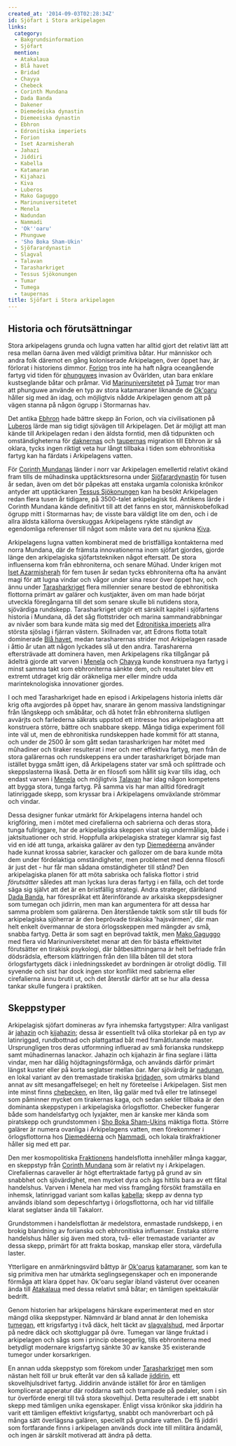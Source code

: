 ```yaml
---
created_at: '2014-09-03T02:28:34Z'
id: Sjöfart i Stora arkipelagen
links:
  category:
  - Bakgrundsinformation
  - Sjöfart
  mention:
  - Atakalaua
  - Blå havet
  - Bridad
  - Chayya
  - Chebeck
  - Corinth Mundana
  - Dada Banda
  - Dakener
  - Diemedeiska dynastin
  - Diemeeiska dynastin
  - Ebhron
  - Edronitiska imperiets
  - Forion
  - Iset Azarmisherah
  - Jahazi
  - Jiddiri
  - Kabella
  - Katamaran
  - Kijahazi
  - Kiva
  - Luberos
  - Mako Gaguggo
  - Marinuniversitetet
  - Menela
  - Nadundan
  - Nammadi
  - 'Ok''oaru'
  - Phunguwe
  - 'Sho Boka Sham-Ukin'
  - Sjöfarardynastin
  - Slagval
  - Talavan
  - Tarasharkriget
  - Tessus Sjökonungen
  - Tumar
  - Tumega
  - taupernas
title: Sjöfart i Stora arkipelagen
---
```


Historia och förutsättningar
----------------------------

Stora arkipelagens grunda och lugna vatten har alltid gjort det relativt lätt att resa mellan öarna
även med väldigt primitiva båtar. Hur människor och andra folk däremot en gång koloniserade
Arkipelagen, över öppet hav, är förlorat i historiens dimmor. [Forion] tros inte ha haft några
oceangående fartyg vid tiden för [phunguwes] invasion av Övärlden, utan bara enklare kustseglande
båtar och pråmar. Vid [Marinuniversitetet] på [Tumar] tror man att phunguwe använde en typ av stora
katamaraner liknande de [Ok'oaru] håller sig med än idag, och möjligtvis nådde Arkipelagen genom att
på vägen stanna på någon ögrupp i Stormarnas hav.

Det antika [Ebhron] hade bättre skepp än Forion, och via civilisationen på [Luberos] lärde man sig
tidigt sjövägen till Arkipelagen. Det är möjligt att man kände till Arkipelagen redan i den äldsta
forntid, men då tidpunkten och omständigheterna för [daknernas] och [taupernas] migration till
Ebhron är så oklara, tycks ingen riktigt veta hur långt tillbaka i tiden som ebhronitiska fartyg kan
ha färdats i Arkipelagens vatten.

För [Corinth Mundanas] länder i norr var Arkipelagen emellertid relativt okänd fram tills de
mûhadinska upptäcktsresorna under [Sjöfarardynastin] för tusen år sedan, även om det bör påpekas att
enstaka urgamla coloniska krönikor antyder att upptäckaren [Tessus Sjökonungen] kan ha besökt
Arkipelagen redan flera tusen år tidigare, på 3500-talet arkipelagisk tid. Antikens lärde i Corinth
Mundana kände definitivt till att det fanns en stor, människobefolkad ögrupp mitt i Stormarnas hav;
de visste bara väldigt lite om den, och i de allra äldsta källorna överskuggas Arkipelagens rykte
ständigt av egendomliga referenser till något som måste vara det nu sjunkna [Kiva].

Arkipelagens lugna vatten kombinerat med de bristfälliga kontakterna med norra Mundana, där de
främsta innovationerna inom sjöfart gjordes, gjorde länge den arkipelagiska sjöfartstekniken något
eftersatt. De stora influenserna kom från ebhroniterna, och senare Mûhad. Under krigen mot [Iset
Azarmisherah] för fem tusen år sedan tycks ebhroniterna ofta ha använt magi för att lugna vindar och
vågor under sina resor över öppet hav, och ännu under [Tarasharkriget] flera millennier senare
bestod de ebhronitiska flottorna primärt av galärer och kustjakter, även om man hade börjat utveckla
föregångarna till det som senare skulle bli nutidens stora, sjövärdiga rundskepp. Tarasharkriget
utgör ett särskilt kapitel i sjöfartens historia i Mundana, då det såg flottstrider och marina
sammandrabbningar av nivåer som bara kunde mäta sig med det [Edronitiska imperiets] allra största
sjöslag i fjärran västern. Skillnaden var, att Edrons flotta totalt dominerade [Blå havet], medan
tarasharernas strider mot Arkipelagen rasade i åttio år utan att någon lyckades slå ut den andra.
Tarasharerna eftersträvade att dominera haven, men Arkipelagens rika tillgångar på ädelträ gjorde
att varven i [Menela] och [Chayya] kunde konstruera nya fartyg i minst samma takt som ebhroniterna
sänkte dem, och resultatet blev ett extremt utdraget krig där oräkneliga mer eller mindre udda
marinteknologiska innovationer gjordes.

I och med Tarasharkriget hade en episod i Arkipelagens historia inletts där krig ofta avgjordes på
öppet hav, snarare än genom massiva landstigningar från långskepp och småbåtar, och då hotet från
ebhroniterna slutligen avvärjts och farlederna säkrats uppstod ett intresse hos arkipelagborna att
konstruera större, bättre och snabbare skepp. Många tidiga experiment föll inte väl ut, men de
ebhronitiska rundskeppen hade kommit för att stanna, och under de 2500 år som gått sedan
tarasharkrigen har mötet med mûhadiner och tiraker resulterat i mer och mer effektiva fartyg, men
från de stora galärernas och rundskeppens era under tarasharkriget började man istället bygga smått
igen, då Arkipelagens stater var små och splittrade och skeppslasterna likaså. Detta är en filosofi
som hållit sig kvar tills idag, och endast varven i [Menela] och möjligtvis [Talavan] har idag någon
kompetens att bygga stora, tunga fartyg. På samma vis har man alltid föredragit latinriggade skepp,
som kryssar bra i Arkipelagens omväxlande strömmar och vindar.

Dessa designer funkar utmärkt för Arkipelagens interna handel och krigföring, men i mötet med
cirefalierna och sabrierna och deras stora, tunga fullriggare, har de arkipelagiska skeppen visat
sig undermåliga, både i jaktsituationer och strid. Hoppfulla arkipelagiska strateger klamrar sig
fast vid en idé att tunga, arkaiska galärer av den typ [Diemedéerna] använder hade kunnat krossa
sabrier, karacker och gallozer om de bara kunde möta dem under fördelaktiga omständigheter, men
problemet med denna filosofi är just det - hur får man sådana omständigheter till stånd? Den
arkipelagiska planen för att möta sabriska och faliska flottor i strid *förutsätter* således att man
lyckas lura deras fartyg i en fälla, och det torde säga sig självt att det är en bristfällig
strategi. Andra strateger, däribland [Dada Banda], har förespråkat ett återinförande av arkaiska
skeppsdesigner som tumegan och jidirrin, men man kan argumentera för att dessa har samma problem som
galärerna. Den återstående taktik som står till buds för arkipelagiska sjöherrar är den beprövade
tirakiska 'hajsvärmen', där man helt enkelt övermannar de stora örlogsskeppen med mängder av små,
snabba fartyg. Detta är som sagt en beprövad taktik, men [Mako Gaguggo] med flera vid
Marinuniversitetet menar att den för bästa effektivitet förutsätter en tirakisk psykologi, där
båtbesättningarna är helt befriade från dödsrädsla, eftersom klättringen från den lilla båten till
det stora örlogsfartygets däck i inledningsskedet av bordningen är otroligt dödlig. Till syvende och
sist har dock ingen stor konflikt med sabrierna eller cirefalierna ännu brutit ut, och det återstår
därför att se hur alla dessa tankar skulle fungera i praktiken.

Skeppstyper
-----------

Arkipelagisk sjöfart domineras av fyra inhemska fartygstyper: Allra vanligast är [jahazin] och
[kijahazin]; dessa är essentiellt två olika storlekar på en typ av latinriggad, rundbottnad och
plattgattad båt med framåtlutande master. Ursprungligen tros deras utformning influerad av små
forianska rundskepp samt mûhadinernas lanackor. Jahazin och kijahazin är fina seglare i lätta
vindar, men har dålig höjdtagningsförmåga, och används därför primärt längst kuster eller på korta
seglatser mellan öar. Mer sjövärdig är [nadunan], en lokal variant av den tremastade tirakiska
[bridaden], som utmärks bland annat av sitt mesangaffelsegel; en helt ny företeelse i Arkipelagen.
Sist men inte minst finns [chebecken], en liten, låg galär med två eller tre latinsegel som påminner
mycket om tirakernas kaga, och sedan sekler tillbaka är den dominanta skeppstypen i arkipelagiska
örlogsflottor. Chebecker fungerar både som handelsfartyg och lyxjakter, men är kanske mer kända som
piratskepp och grundstommen i [Sho Boka Sham-Ukins] mäktiga flotta. Större galärer är numera
ovanliga i Arkipelagens vatten, men förekommer i örlogsflottorna hos [Diemedéerna][1] och [Nammadi],
och lokala tirakfraktioner håller sig med ett par.

Den mer kosmopolitiska [Fraktionens][Nammadi] handelsflotta innehåller många kaggar, en skeppstyp
från [Corinth Mundana][Corinth Mundanas] som är relativt ny i Arkipelagen. Cirefaliernas caraveller
är högt eftertraktade fartyg på grund av sin snabbhet och sjövärdighet, men mycket dyra och ägs
hittils bara av ett fåtal handelshus. Varven i Menela har med viss framgång försökt framställa en
inhemsk, latinriggad variant som kallas [kabella]; skepp av denna typ används ibland som
depeschfartyg i örlogsflottorna, och har vid tillfälle klarat seglatser ända till Takalorr.

Grundstommen i handelsflottan är medelstora, enmastade rundskepp, i en brokig blandning av forianska
och ebhronitiska influenser. Enstaka större handelshus håller sig även med stora, två- eller
tremastade varianter av dessa skepp, primärt för att frakta boskap, manskap eller stora, värdefulla
laster.

Ytterligare en anmärkningsvärd båttyp är [Ok'oarus][Ok'oaru] [katamaraner], som kan te sig primitiva
men har utmärkta seglingsegenskaper och en imponerande förmåga att klara öppet hav. Ok'oaru seglar
ibland västerut över oceanen ända till [Atakalaua] med dessa relativt små båtar; en tämligen
spektakulär bedrift.

Genom historien har arkipelagens härskare experimenterat med en stor mängd olika skeppstyper.
Nämnvärd är bland annat är den lohemiska [tumegan], ett krigsfartyg i två däck, helt täckt av
[slagvalshud], med årportar på nedre däck och skottgluggar på övre. Tumegan var länge fruktad i
arkipelagen och sågs som i princip obesegerlig, tills ebhroniterna med betydligt modernare
krigsfartyg sänkte 30 av kanske 35 existerande tumegor under korsarkrigen.

En annan udda skeppstyp som förekom under [Tarasharkriget] men som nästan helt föll ur bruk efteråt
var den så kallade [jiddirin], ett skovelhjulsdrivet fartyg. Jiddirin använde istället för åror en
tämligen komplicerat apperatur där roddarna satt och trampade på pedaler, som i sin tur överförde
energi till två stora skovelhjul. Detta resulterade i ett snabbt skepp med tämligen unika
egenskaper. Enligt vissa krönikor ska jiddirin ha varit ett tämligen effektivt krigsfartyg, snabbt
och manövrerbart och på många sätt överlägsna galären, speciellt på grundare vatten. De få jiddiri
som fortfarande finns i arkipelagen används dock inte till militära ändamål, och ingen är särskilt
motiverad att ändra på detta.

  [Forion]: Forion
  [phunguwes]: Phunguwe
  [Marinuniversitetet]: Marinuniversitetet
  [Tumar]: Tumar
  [Ok'oaru]: Okoaru
  [Ebhron]: Ebhron
  [Luberos]: Luberos
  [daknernas]: Dakener
  [taupernas]: taupernas
  [Corinth Mundanas]: Corinth_Mundana
  [Sjöfarardynastin]: Sjöfarardynastin
  [Tessus Sjökonungen]: Tessus_Sjökonungen
  [Kiva]: Kiva
  [Iset Azarmisherah]: Iset_Azarmisherah
  [Tarasharkriget]: Tarasharkriget
  [Edronitiska imperiets]: Edronitiska_imperiets
  [Blå havet]: Blå_havet
  [Menela]: Menela
  [Chayya]: Chayya
  [Talavan]: Talavan
  [Diemedéerna]: Diemeeiska_dynastin
  [Dada Banda]: Dada_Banda
  [Mako Gaguggo]: Mako_Gaguggo
  [jahazin]: Jahazi
  [kijahazin]: Kijahazi
  [nadunan]: Nadundan
  [bridaden]: Bridad
  [chebecken]: Chebeck
  [Sho Boka Sham-Ukins]: Sho_Boka_Sham-Ukin
  [1]: Diemedeiska_dynastin
  [Nammadi]: Nammadi
  [kabella]: Kabella
  [katamaraner]: Katamaran
  [Atakalaua]: Atakalaua
  [tumegan]: Tumega
  [slagvalshud]: Slagval
  [jiddirin]: Jiddiri